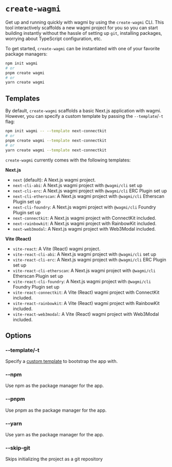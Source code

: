 # `create-wagmi`

Get up and running quickly with wagmi by using the `create-wagmi` CLI. This tool interactively scaffolds a new wagmi project for you so you can start building instantly without the hassle of setting up `git`, installing packages, worrying about TypeScript configuration, etc.

To get started, `create-wagmi` can be instantiated with one of your favorite package managers:

```bash
npm init wagmi
# or
pnpm create wagmi
# or
yarn create wagmi
```

## Templates

By default, `create-wagmi` scaffolds a basic Next.js application with wagmi. However, you can specify a custom template by passing the `--template`/`-t` flag:

```bash
npm init wagmi -- --template next-connectkit
# or
pnpm create wagmi --template next-connectkit
# or
yarn create wagmi --template next-connectkit
```

`create-wagmi` currently comes with the following templates:

**Next.js**

- `next` (default): A Next.js wagmi project.
- `next-cli-abi`: A Next.js wagmi project with `@wagmi/cli` set up
- `next-cli-erc`: A Next.js wagmi project with `@wagmi/cli` ERC Plugin set up
- `next-cli-etherscan`: A Next.js wagmi project with `@wagmi/cli` Etherscan Plugin set up
- `next-cli-foundry`: A Next.js wagmi project with `@wagmi/cli` Foundry Plugin set up
- `next-connectkit`: A Next.js wagmi project with ConnectKit included.
- `next-rainbowkit`: A Next.js wagmi project with RainbowKit included.
- `next-web3modal`: A Next.js wagmi project with Web3Modal included.

**Vite (React)**

- `vite-react`: A Vite (React) wagmi project.
- `vite-react-cli-abi`: A Next.js wagmi project with `@wagmi/cli` set up
- `vite-react-cli-erc`: A Next.js wagmi project with `@wagmi/cli` ERC Plugin set up
- `vite-react-cli-etherscan`: A Next.js wagmi project with `@wagmi/cli` Etherscan Plugin set up
- `vite-react-cli-foundry`: A Next.js wagmi project with `@wagmi/cli` Foundry Plugin set up
- `vite-react-connectkit`: A Vite (React) wagmi project with ConnectKit included.
- `vite-react-rainbowkit`: A Vite (React) wagmi project with RainbowKit included.
- `vite-react-web3modal`: A Vite (React) wagmi project with Web3Modal included.

## Options

### --template/-t

Specify a [custom template](#templates) to bootstrap the app with.

### --npm

Use npm as the package manager for the app.

### --pnpm

Use pnpm as the package manager for the app.

### --yarn

Use yarn as the package manager for the app.

### --skip-git

Skips initializing the project as a git repository

